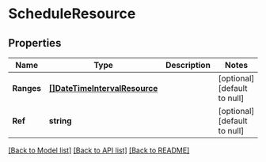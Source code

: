 # ScheduleResource

## Properties
Name | Type | Description | Notes
------------ | ------------- | ------------- | -------------
**Ranges** | [**[]DateTimeIntervalResource**](DateTimeIntervalResource.md) |  | [optional] [default to null]
**Ref** | **string** |  | [optional] [default to null]

[[Back to Model list]](../README.md#documentation-for-models) [[Back to API list]](../README.md#documentation-for-api-endpoints) [[Back to README]](../README.md)


